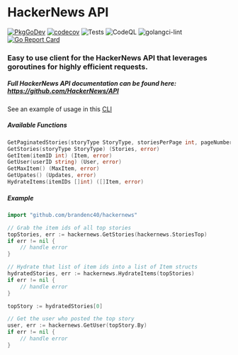 # HackerNews API

[![PkgGoDev](https://pkg.go.dev/badge/github.com/brandenc40/hackernews)](https://pkg.go.dev/github.com/brandenc40/hackernews)
[![codecov](https://codecov.io/gh/brandenc40/hackernews/branch/master/graph/badge.svg?token=YDCD39G1C1)](undefined)
![Tests](https://github.com/brandenc40/hackernews/workflows/Tests/badge.svg)
![CodeQL](https://github.com/brandenc40/hackernews/workflows/CodeQL/badge.svg)
![golangci-lint](https://github.com/brandenc40/hackernews/workflows/golangci-lint/badge.svg)
[![Go Report Card](https://goreportcard.com/badge/github.com/brandenc40/hackernews)](https://goreportcard.com/report/github.com/brandenc40/hackernews)

### Easy to use client for the HackerNews API that leverages goroutines for highly efficient requests.

##### Full HackerNews API documentation can be found here: https://github.com/HackerNews/API

See an example of usage in this [CLI](https://github.com/brandenc40/hackernews-cli)

##### Available Functions

```go
GetPaginatedStories(storyType StoryType, storiesPerPage int, pageNumber int) (PaginatedStoriesResponse, error)
GetStories(storyType StoryType) (Stories, error)
GetItem(itemID int) (Item, error)
GetUser(userID string) (User, error)
GetMaxItem() (MaxItem, error)
GetUpates() (Updates, error)
HydrateItems(itemIDs []int) ([]Item, error)
```

##### Example

```go
import "github.com/brandenc40/hackernews"

// Grab the item ids of all top stories
topStories, err := hackernews.GetStories(hackernews.StoriesTop)
if err != nil {
    // handle error
}

// Hydrate that list of item ids into a list of Item structs
hydratedStories, err := hackernews.HydrateItems(topStories)
if err != nil {
    // handle error
}

topStory := hydratedStories[0]

// Get the user who posted the top story
user, err := hackernews.GetUser(topStory.By)
if err != nil {
    // handle error
}
```
